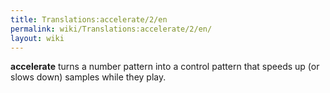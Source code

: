 ```yaml
---
title: Translations:accelerate/2/en
permalink: wiki/Translations:accelerate/2/en/
layout: wiki
---
```


**accelerate** turns a number pattern into a control pattern that speeds
up (or slows down) samples while they play.
